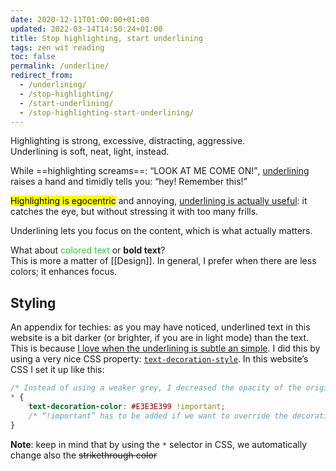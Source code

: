 ```yaml
---
date: 2020-12-11T01:00:00+01:00
updated: 2022-03-14T14:50:24+01:00
title: Stop highlighting, start underlining
tags: zen wit reading
toc: false
permalink: /underline/
redirect_from:
  - /underlining/
  - /stop-highlighting/
  - /start-underlining/
  - /stop-highlighting-start-underlining/
---
```

Highlighting is strong, excessive, distracting, aggressive.  
Underlining is soft, neat, light, instead.

While ==highlighting screams==: <q>LOOK AT ME COME ON!</q>, <u>underlining</u> raises a hand and timidly tells you: <q>hey! Remember this!</q>

<mark>Highlighting is egocentric</mark> and annoying, <u>underlining is actually useful</u>: it catches the eye, but without stressing it with too many frills.

Underlining lets you focus on the content, which is what actually matters.

What about <span style='color:limegreen'>colored text</span> or **bold text**?\
This is more a matter of [[Design]]. In general, I prefer when there are less colors; it enhances focus.

## Styling

An appendix for techies: as you may have noticed, underlined text in this website is a bit darker (or brighter, if you are in light mode) than the text. This is because <u>I love when the underlining is subtle an simple</u>. I did this by using a very nice CSS property: [`text-decoration-style`](https://developer.mozilla.org/en-US/docs/Web/CSS/text-decoration-style 'text-decoration-style on MDN'). In this website’s CSS I set it up like this:

```css
/* Instead of using a weaker grey, I decreased the opacity of the original text color, instead */
* {
	text-decoration-color: #E3E3E399 !important;
	/* “!important” has to be added if we want to override the decoration color of <a> tags, which is the same of the link color by default */
}
```

<div class='yellow box'>
	<strong>Note</strong>: keep in mind that by using the <code>*</code> selector in CSS, we automatically change also the <del>strikethrough color</del>
</div>